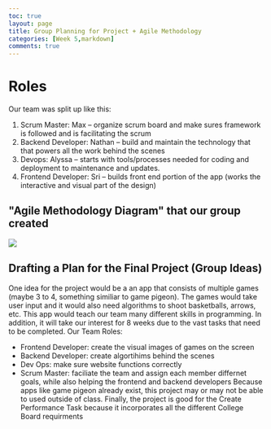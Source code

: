 ```yaml
---
toc: true
layout: page
title: Group Planning for Project + Agile Methodology
categories: [Week 5,markdown]
comments: true
---
```

# Roles
Our team was split up like this:
1) Scrum Master: Max – organize scrum board and make sures framework is followed and is facilitating the scrum
2) Backend Developer: Nathan – build and maintain the technology that that powers all the work behind the scenes
3) Devops: Alyssa – starts with tools/processes needed for coding and deployment to maintenance and updates.
4) Frontend Developer: Sri – builds front end portion of the app (works the interactive and visual part of the design)
## "Agile Methodology Diagram" that our group created
![]({{site.baseurl}}/images/plan.png)
## Drafting a Plan for the Final Project (Group Ideas)
One idea for the project would be a an app that consists of multiple games (maybe 3 to 4, something similiar to game pigeon). The games would take user input and it would also need algorithms to shoot basketballs, arrows, etc. This app would teach our team many different skills in programming. In addition, it will take our interest for 8 weeks due to the vast tasks that need to be completed.
Our Team Roles:
- Frontend Developer: create the visual images of games on the screen
- Backend Developer: create algortihims behind the scenes
- Dev Ops: make sure website functions correctly
- Scrum Master: faciliate the team and assign each member differnet goals, while also helping the frontend and backend developers
Because apps like game pigeon already exist, this project may or may not be able to used outside of class.
Finally, the project is good for the Create Performance Task because it incorporates all the different College Board requirments